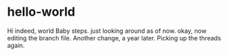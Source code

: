 # hello-world
Hi indeed, world
Baby steps. just looking around as of now.
okay, now editing the branch file.
Another change, a year later. Picking up the threads again.
